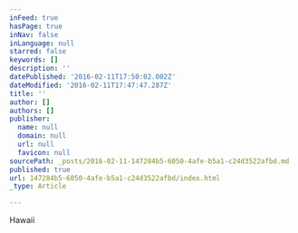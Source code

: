 ```yaml
---
inFeed: true
hasPage: true
inNav: false
inLanguage: null
starred: false
keywords: []
description: ''
datePublished: '2016-02-11T17:50:02.002Z'
dateModified: '2016-02-11T17:47:47.287Z'
title: ''
author: []
authors: []
publisher:
  name: null
  domain: null
  url: null
  favicon: null
sourcePath: _posts/2016-02-11-147284b5-6050-4afe-b5a1-c24d3522afbd.md
published: true
url: 147284b5-6050-4afe-b5a1-c24d3522afbd/index.html
_type: Article

---
```

Hawaii